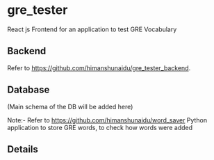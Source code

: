 # gre_tester
React js Frontend for an application to test GRE Vocabulary

## Backend
Refer to https://github.com/himanshunaidu/gre_tester_backend.

## Database
(Main schema of the DB will be added here)

Note:-
Refer to https://github.com/himanshunaidu/word_saver Python application to store GRE words, to check how words were added

## Details
